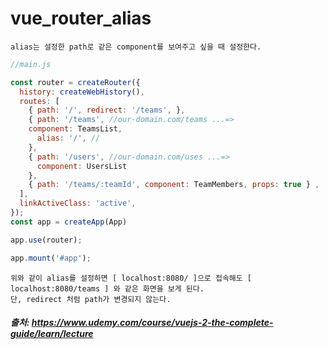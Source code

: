 # vue_router_alias

```
alias는 설정한 path로 같은 component를 보여주고 싶을 때 설정한다.
```

```js
//main.js

const router = createRouter({
  history: createWebHistory(),
  routes: [
    { path: '/', redirect: '/teams', },
    { path: '/teams', //our-domain.com/teams ...=>
    component: TeamsList,
      alias: '/', //
    },
    { path: '/users', //our-domain.com/uses ...=>
      component: UsersList
    },
    { path: '/teams/:teamId', component: TeamMembers, props: true } ,
  ],
  linkActiveClass: 'active',
});
const app = createApp(App)

app.use(router);

app.mount('#app');
```

```
위와 같이 alias를 설정하면 [ localhost:8080/ ]으로 접속해도 [ localhost:8080/teams ] 와 같은 화면을 보게 된다.
단, redirect 처럼 path가 변경되지 않는다.
```


##### 출처: https://www.udemy.com/course/vuejs-2-the-complete-guide/learn/lecture
